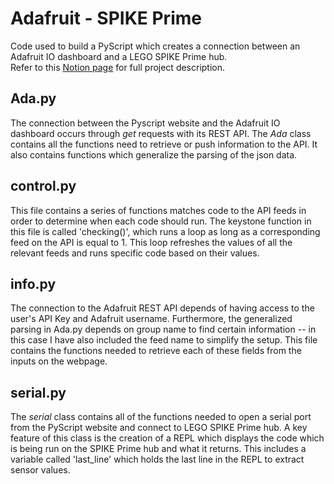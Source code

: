 # Adafruit - SPIKE Prime
Code used to build a PyScript which creates a connection between an Adafruit IO dashboard and a LEGO SPIKE Prime hub.\
Refer to this [Notion page](https://www.notion.so/LEGO-SPIKE-Prime-Adafruit-Dashboard-8705d4ed60464339a6e0c5e5dffd241f?pvs=4) for full project description.

## Ada.py
The connection between the Pyscript website and the Adafruit IO dashboard occurs through _get_ requests with its REST API. The _Ada_ class contains all the functions need to retrieve or push information to the API. It also contains functions which generalize the parsing of the json data.

## control.py
This file contains a series of functions matches code to the API feeds in order to determine when each code should run. The keystone function in this file is called 'checking()', which runs a loop as long as a corresponding feed on the API is equal to 1. This loop refreshes the values of all the relevant feeds and runs specific code based on their values. 

## info.py
The connection to the Adafruit REST API depends of having access to the user's API Key and Adafruit username. Furthermore, the generalized parsing in Ada.py depends on group name to find certain information -- in this case I have also included the feed name to simplify the setup. This file contains the functions needed to retrieve each of these fields from the inputs on the webpage. 

## serial.py
The _serial_ class contains all of the functions needed to open a serial port from the PyScript website and connect to LEGO SPIKE Prime hub. A key feature of this class is the creation of a REPL which displays the code which is being run on the SPIKE Prime hub and what it returns. This includes a variable called 'last_line' which holds the last line in the REPL to extract sensor values. 

